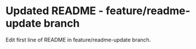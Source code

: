 # Updated README - feature/readme-update branch


Edit first line of README in feature/readme-update branch.
